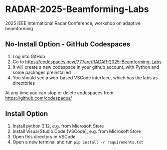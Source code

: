 # RADAR-2025-Beamforming-Labs

2025 IEEE International Radar Conference, workshop on adaptive beamforming

## No-Install Option - GitHub Codespaces

1. Log into GitHub
2. Go to https://codespaces.new/777arc/RADAR-2025-Beamforming-Labs
3. It will create a new codespace in your github account, with Python and some packages preinstalled
4. You should see a web-based VSCode interface, which has the labs as directories

At any time you can stop or delete codespaces from https://github.com/codespaces/

## Install Option

1. Install python 3.12, e.g. from Microsoft Store
2. Install Visual Studio Code (VSCode), e.g. from Microsoft Store
3. Open this directory in VSCode
4. Open a new terminal and run `pip install -r requirements.txt`

